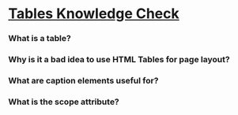 # [Tables Knowledge Check](https://www.theodinproject.com/lessons/node-path-intermediate-html-and-css-tables#knowledge-check)

### What is a table?

### Why is it a bad idea to use HTML Tables for page layout?

### What are caption elements useful for?

### What is the scope attribute?
